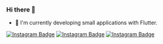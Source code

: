 ### Hi there 👋


- 🌱 I'm currently developing small applications with Flutter.

[![Instagram Badge](https://img.shields.io/badge/-Github-0076fb?style=flat-quare&labelColor=fb8500&logo=Github&logoColor=white&link=link)](https://github.com/mstf45?tab=repositories)
[![Instagram Badge](https://img.shields.io/badge/-Instagram-0076fb?style=flat-quare&labelColor=fb8500&logo=instagram&logoColor=white&link=link)](https://www.instagram.com/mstf_ozcannn/) 
[![Instagram Badge](https://img.shields.io/badge/-YouTube-0076fb?style=flat-quare&labelColor=fb8500&logo=YouTube&logoColor=white&link=link)](https://www.youtube.com/@FlutterYazalim/videos) 
